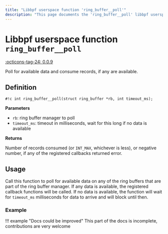 ```yaml
---
title: "Libbpf userspace function 'ring_buffer__poll'"
description: "This page documents the 'ring_buffer__poll' libbpf userspace function, including its definition, usage, and examples."
---
```

# Libbpf userspace function `ring_buffer__poll`

<!-- [LIBBPF_TAG] -->
[:octicons-tag-24: 0.0.9](https://github.com/libbpf/libbpf/releases/tag/v0.0.9)
<!-- [/LIBBPF_TAG] -->

Poll for available data and consume records, if any are available.

## Definition

`#!c int ring_buffer__poll(struct ring_buffer *rb, int timeout_ms);`

**Parameters**

- `rb`: ring buffer manager to poll
- `timeout_ms`: timeout in milliseconds, wait for this long if no data is available

**Returns**

Number of records consumed (or `INT_MAX`, whichever is less), or negative number, if any of the registered callbacks returned error.

## Usage

Call this function to poll for available data on any of the ring buffers that are part of the ring buffer manager. If any data is available, the registered callback functions will be called. If no data is available, the function will wait for `timeout_ms` milliseconds for data to arrive and will block until then.

### Example

!!! example "Docs could be improved"
    This part of the docs is incomplete, contributions are very welcome
